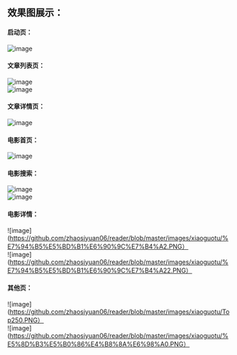 ## 效果图展示：<br>
#### 启动页：<br>
![image](https://github.com/zhaosiyuan06/reader/blob/master/images/xiaoguotu/%E5%90%AF%E5%8A%A8%E9%A1%B5%E9%9D%A2.png)<br>

#### 文章列表页：<br>
![image](https://github.com/zhaosiyuan06/reader/blob/master/images/xiaoguotu/%E6%96%87%E7%AB%A0%E5%88%97%E8%A1%A81.PNG)<br>
![image](https://github.com/zhaosiyuan06/reader/blob/master/images/xiaoguotu/%E6%96%87%E7%AB%A0%E5%88%97%E8%A1%A82.PNG)<br>

#### 文章详情页：<br>
![image](https://github.com/zhaosiyuan06/reader/blob/master/images/xiaoguotu/%E6%96%87%E7%AB%A0%E8%AF%A6%E6%83%85.png)<br>

#### 电影首页：<br>
![image](https://github.com/zhaosiyuan06/reader/blob/master/images/xiaoguotu/%E7%94%B5%E5%BD%B1%E9%A6%96%E9%A1%B5.PNG)<br>

#### 电影搜索：<br>
![image](https://github.com/zhaosiyuan06/reader/blob/master/images/xiaoguotu/%E7%94%B5%E5%BD%B1%E6%90%9C%E7%B4%A2.PNG)<br>
![image](https://github.com/zhaosiyuan06/reader/blob/master/images/xiaoguotu/%E7%94%B5%E5%BD%B1%E6%90%9C%E7%B4%A22.PNG)<br>

#### 电影详情：<br>
![image](https://github.com/zhaosiyuan06/reader/blob/master/images/xiaoguotu/%E7%94%B5%E5%BD%B1%E6%90%9C%E7%B4%A2.PNG）<br>
![image](https://github.com/zhaosiyuan06/reader/blob/master/images/xiaoguotu/%E7%94%B5%E5%BD%B1%E6%90%9C%E7%B4%A22.PNG）<br>

#### 其他页：<br>
![image](https://github.com/zhaosiyuan06/reader/blob/master/images/xiaoguotu/Top250.PNG）<br>
![image](https://github.com/zhaosiyuan06/reader/blob/master/images/xiaoguotu/%E5%8D%B3%E5%B0%86%E4%B8%8A%E6%98%A0.PNG）<br>

